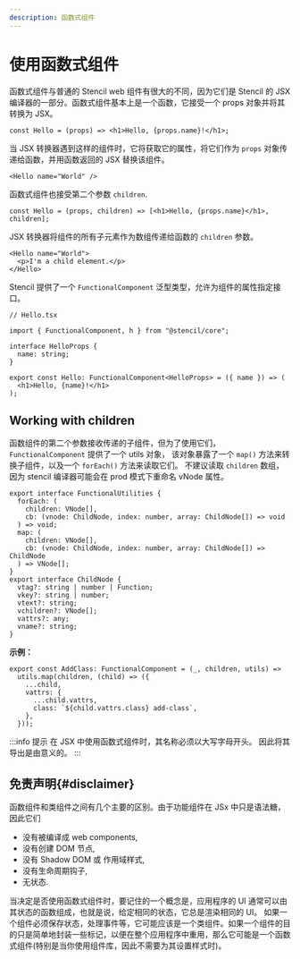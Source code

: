 ```yaml
---
description: 函数式组件
---
```


# 使用函数式组件

函数式组件与普通的 Stencil web 组件有很大的不同，因为它们是 Stencil 的 JSX 编译器的一部分。函数式组件基本上是一个函数，它接受一个 props 对象并将其转换为 JSX。

```tsx
const Hello = (props) => <h1>Hello, {props.name}!</h1>;
```

当 JSX 转换器遇到这样的组件时，它将获取它的属性，将它们作为 `props` 对象传递给函数，并用函数返回的 JSX 替换该组件。

```tsx
<Hello name="World" />
```

函数式组件也接受第二个参数 `children`.

```tsx
const Hello = (props, children) => [<h1>Hello, {props.name}</h1>, children];
```

JSX 转换器将组件的所有子元素作为数组传递给函数的 `children` 参数。

```tsx
<Hello name="World">
  <p>I'm a child element.</p>
</Hello>
```

Stencil 提供了一个 `FunctionalComponent` 泛型类型，允许为组件的属性指定接口。

```tsx
// Hello.tsx

import { FunctionalComponent, h } from "@stencil/core";

interface HelloProps {
  name: string;
}

export const Hello: FunctionalComponent<HelloProps> = ({ name }) => (
  <h1>Hello, {name}!</h1>
);
```

## Working with children

函数组件的第二个参数接收传递的子组件，但为了使用它们，`FunctionalComponent` 提供了一个 utils 对象，
该对象暴露了一个 `map()` 方法来转换子组件，以及一个 `forEach()` 方法来读取它们。
不建议读取 `children` 数组，因为 stencil 编译器可能会在 prod 模式下重命名 vNode 属性。

```tsx
export interface FunctionalUtilities {
  forEach: (
    children: VNode[],
    cb: (vnode: ChildNode, index: number, array: ChildNode[]) => void
  ) => void;
  map: (
    children: VNode[],
    cb: (vnode: ChildNode, index: number, array: ChildNode[]) => ChildNode
  ) => VNode[];
}
export interface ChildNode {
  vtag?: string | number | Function;
  vkey?: string | number;
  vtext?: string;
  vchildren?: VNode[];
  vattrs?: any;
  vname?: string;
}
```

**示例：**

```tsx
export const AddClass: FunctionalComponent = (_, children, utils) =>
  utils.map(children, (child) => ({
    ...child,
    vattrs: {
      ...child.vattrs,
      class: `${child.vattrs.class} add-class`,
    },
  }));
```

:::info 提示
在 JSX 中使用函数式组件时，其名称必须以大写字母开头。 因此将其导出是由意义的。
:::

## 免责声明{#disclaimer}

函数组件和类组件之间有几个主要的区别。由于功能组件在 JSx 中只是语法糖，因此它们

- 没有被编译成 web components,
- 没有创建 DOM 节点,
- 没有 Shadow DOM 或 作用域样式,
- 没有生命周期钩子,
- 无状态.

当决定是否使用函数式组件时，要记住的一个概念是，应用程序的 UI 通常可以由其状态的函数组成，也就是说，给定相同的状态，它总是渲染相同的 UI。
如果一个组件必须保存状态，处理事件等，它可能应该是一个类组件。如果一个组件的目的只是简单地封装一些标记，以便在整个应用程序中重用，那么它可能是一个函数式组件(特别是当你使用组件库，因此不需要为其设置样式时)。
